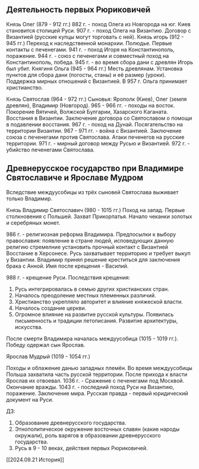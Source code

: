 ## Деятельность первых Рюриковичей

Князь Олег (879 - 912 гг.) 
 882 г. - поход Олега из Новгорода на юг. Киев становится столицей Руси.
 907 г. - поход Олега на Византию. Договор с Византией (русские купцы могут торговать с ней).
Князь игорь (912 - 945 гг.) 
 Переход к наследственной монархии. Полюдье. Первые контакты с печенегами. 
 941 г. - поход Игоря на Константинополь, поражение.
 944 г. - союз с печенегами и совместный поход на Константинополь, победа. 
 945 г. - во время сбора дани с древлян Игорь был убит.
Княгиня Ольга (945 - 964 гг.) 
 Месть древлянам.
 Установка пунктов для сбора дани (погосты, станы) и её размер (уроки). 
 Поддержка мирных отношений с Византией. В 957 г. Ольга принимает христианство.

Князь Святослав (964 - 972 гг.)
 Сыновья: Ярополк (Киев), Олег (земля древлян), Владимир (Новгород).
 965 - 966 гг. - походы на восток. Покорение Вятичей, Волжской Булгарии, Хазарского Каганата. 
 Восстания в Византии. Заключение договора со Святославом о помощи в подавлении восстания.
 967 г. - поход на Дунай. Посягательство на территории Византии.
 967 - 971 гг. - война с Византией. Заключение союза с печенегами против Святослава. Атаки печенегов на русские территории.
 971 г. - мирный договор между Русью и Византией. 
 972 г. - убийство печенегами Святослава.

## Древнерусское государство при Владимире Святославиче и Ярославе Мудром 

Вследствие междуусобицы из трёх сыновей Святослава выживает только Владимир.

Князь Владимир Святославич (980 - 1015 гг.)
 Поход на запад.
 Первые столкновения с Польшей. Захват Прикорпатья. 
 Начало чеканки золотых и серебряных монет. 
 
 986 г. - религиозная реформа Владимира. 
 Предпосылки к выбору православия:
  появление в стране людей, исповедующих данную религию
  стремелние установить прочный контакт с Византией
  Восстание в Херсонесе. Русь захватывает территорию и требует выкуп у Византии. Владимир принял решение креститься для заключения брака с Анной. Имя после крещения - Василий.

 988 г. - крещение Руси. 
 Последствия крещения:
  1. Русь интегрировалась в семью других христианских стран.   
  2. Началось преодоление местных племенных различий.
  3. Христианство укрепляло авторитет и влияние княжеской власти. 
  4. Началось создание церкви. 
  5. Огромное влияние на развитие русской культуры.
 Появилась письменность и традиции летописания. Развитие архитектуры, искусства. 

 После смерти Владимира началась междуусобица (1015 - 1019 гг.). Победу одержал сын Ярослав. 

Ярослав Мудрый (1019 - 1054 гг.) 

 Походы и облажение данью западных племён. 
 Во время междуусобицы Польша захватила часть русской территории. После прихода к власти Ярослав их отвоевал.
 1036 г. - Сражение с печенегами под Москвой. Окончание вражды. 
 1043 г. - последний поход Руси на Византию, поражение. Заключение мира.
 Русская правда - первый юридический документ на Руси. 

ДЗ:
1. Образование древнерусского государства. 
2. Этнополитическое окружение восточных славян (какие народы окружали), роль варягов в образовании древнерусского государства. 
3. Русь в 9 - 10 веках, действия первых Рюриковичей. 

[[2024.09.21 История]]